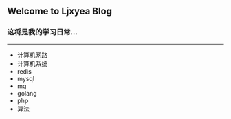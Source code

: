 ## Welcome to Ljxyea Blog

### 这将是我的学习日常...
<hr/>

* 计算机网路
* 计算机系统
* redis
* mysql
* mq
* golang
* php
* 算法
